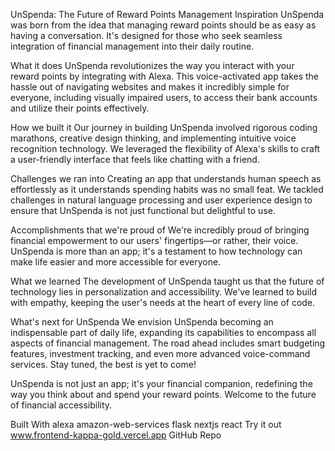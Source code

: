 UnSpenda: The Future of Reward Points Management
Inspiration
UnSpenda was born from the idea that managing reward points should be as easy as having a conversation. It's designed for those who seek seamless integration of financial management into their daily routine.

What it does
UnSpenda revolutionizes the way you interact with your reward points by integrating with Alexa. This voice-activated app takes the hassle out of navigating websites and makes it incredibly simple for everyone, including visually impaired users, to access their bank accounts and utilize their points effectively.

How we built it
Our journey in building UnSpenda involved rigorous coding marathons, creative design thinking, and implementing intuitive voice recognition technology. We leveraged the flexibility of Alexa's skills to craft a user-friendly interface that feels like chatting with a friend.

Challenges we ran into
Creating an app that understands human speech as effortlessly as it understands spending habits was no small feat. We tackled challenges in natural language processing and user experience design to ensure that UnSpenda is not just functional but delightful to use.

Accomplishments that we're proud of
We're incredibly proud of bringing financial empowerment to our users' fingertips—or rather, their voice. UnSpenda is more than an app; it's a testament to how technology can make life easier and more accessible for everyone.

What we learned
The development of UnSpenda taught us that the future of technology lies in personalization and accessibility. We've learned to build with empathy, keeping the user's needs at the heart of every line of code.

What's next for UnSpenda
We envision UnSpenda becoming an indispensable part of daily life, expanding its capabilities to encompass all aspects of financial management. The road ahead includes smart budgeting features, investment tracking, and even more advanced voice-command services. Stay tuned, the best is yet to come!

UnSpenda is not just an app; it's your financial companion, redefining the way you think about and spend your reward points. Welcome to the future of financial accessibility.

Built With
alexa
amazon-web-services
flask
nextjs
react
Try it out
 www.frontend-kappa-gold.vercel.app
 GitHub Repo
